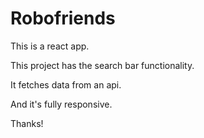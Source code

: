 # Robofriends

This is a react app.

This project has the search bar functionality.  

It fetches data from an api.

And it's fully responsive.

Thanks!
